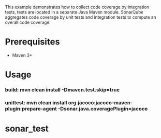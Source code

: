This example demonstrates how to collect code coverage by integration tests, tests are located in a separate Java Maven module.
SonarQube aggregates code coverage by unit tests and integration tests to compute an overall code coverage.

Prerequisites
=============
* Maven 3+

Usage
=====

### build: mvn clean install -Dmaven.test.skip=true

### unittest: mvn clean install org.jacoco:jacoco-maven-plugin:prepare-agent -Dsonar.java.coveragePlugin=jacoco

# sonar_test
